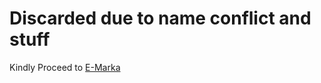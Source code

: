 # Discarded due to name conflict and stuff
   Kindly Proceed to [E-Marka](https://github.com/CorvusOps/e-Marka)
